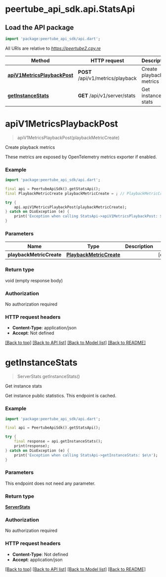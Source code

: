 # peertube_api_sdk.api.StatsApi

## Load the API package
```dart
import 'package:peertube_api_sdk/api.dart';
```

All URIs are relative to *https://peertube2.cpy.re*

Method | HTTP request | Description
------------- | ------------- | -------------
[**apiV1MetricsPlaybackPost**](StatsApi.md#apiv1metricsplaybackpost) | **POST** /api/v1/metrics/playback | Create playback metrics
[**getInstanceStats**](StatsApi.md#getinstancestats) | **GET** /api/v1/server/stats | Get instance stats


# **apiV1MetricsPlaybackPost**
> apiV1MetricsPlaybackPost(playbackMetricCreate)

Create playback metrics

These metrics are exposed by OpenTelemetry metrics exporter if enabled.

### Example
```dart
import 'package:peertube_api_sdk/api.dart';

final api = PeertubeApiSdk().getStatsApi();
final PlaybackMetricCreate playbackMetricCreate = ; // PlaybackMetricCreate | 

try {
    api.apiV1MetricsPlaybackPost(playbackMetricCreate);
} catch on DioException (e) {
    print('Exception when calling StatsApi->apiV1MetricsPlaybackPost: $e\n');
}
```

### Parameters

Name | Type | Description  | Notes
------------- | ------------- | ------------- | -------------
 **playbackMetricCreate** | [**PlaybackMetricCreate**](PlaybackMetricCreate.md)|  | [optional] 

### Return type

void (empty response body)

### Authorization

No authorization required

### HTTP request headers

 - **Content-Type**: application/json
 - **Accept**: Not defined

[[Back to top]](#) [[Back to API list]](../README.md#documentation-for-api-endpoints) [[Back to Model list]](../README.md#documentation-for-models) [[Back to README]](../README.md)

# **getInstanceStats**
> ServerStats getInstanceStats()

Get instance stats

Get instance public statistics. This endpoint is cached.

### Example
```dart
import 'package:peertube_api_sdk/api.dart';

final api = PeertubeApiSdk().getStatsApi();

try {
    final response = api.getInstanceStats();
    print(response);
} catch on DioException (e) {
    print('Exception when calling StatsApi->getInstanceStats: $e\n');
}
```

### Parameters
This endpoint does not need any parameter.

### Return type

[**ServerStats**](ServerStats.md)

### Authorization

No authorization required

### HTTP request headers

 - **Content-Type**: Not defined
 - **Accept**: application/json

[[Back to top]](#) [[Back to API list]](../README.md#documentation-for-api-endpoints) [[Back to Model list]](../README.md#documentation-for-models) [[Back to README]](../README.md)


